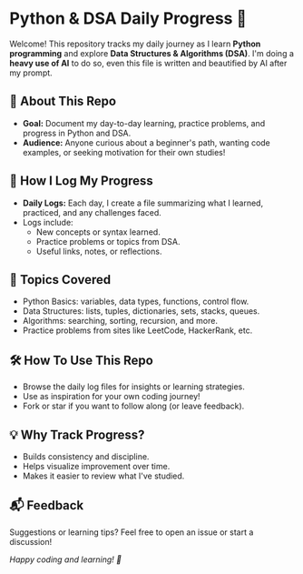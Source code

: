 # Python & DSA Daily Progress 🚀

Welcome! This repository tracks my daily journey as I learn **Python programming** and explore **Data Structures & Algorithms (DSA)**.
I'm doing a **heavy use of AI** to do so, even this file is written and beautified by AI after my prompt.

## 📅 About This Repo

- **Goal:** Document my day-to-day learning, practice problems, and progress in Python and DSA.
- **Audience:** Anyone curious about a beginner's path, wanting code examples, or seeking motivation for their own studies!

## 📝 How I Log My Progress

- **Daily Logs:** Each day, I create a file summarizing what I learned, practiced, and any challenges faced.
- Logs include:
  - New concepts or syntax learned.
  - Practice problems or topics from DSA.
  - Useful links, notes, or reflections.


## 🚧 Topics Covered

- Python Basics: variables, data types, functions, control flow.
- Data Structures: lists, tuples, dictionaries, sets, stacks, queues.
- Algorithms: searching, sorting, recursion, and more.
- Practice problems from sites like LeetCode, HackerRank, etc.

## 🛠️ How To Use This Repo

- Browse the daily log files for insights or learning strategies.
- Use as inspiration for your own coding journey!
- Fork or star if you want to follow along (or leave feedback).

## 💡 Why Track Progress?

- Builds consistency and discipline.
- Helps visualize improvement over time.
- Makes it easier to review what I've studied.

## 📬 Feedback

Suggestions or learning tips? Feel free to open an issue or start a discussion!

*Happy coding and learning! 🚀*


